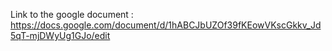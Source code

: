 Link to the google document : 
https://docs.google.com/document/d/1hABCJbUZOf39fKEowVKscGkkv_Jd5qT-mjDWyUg1GJo/edit
